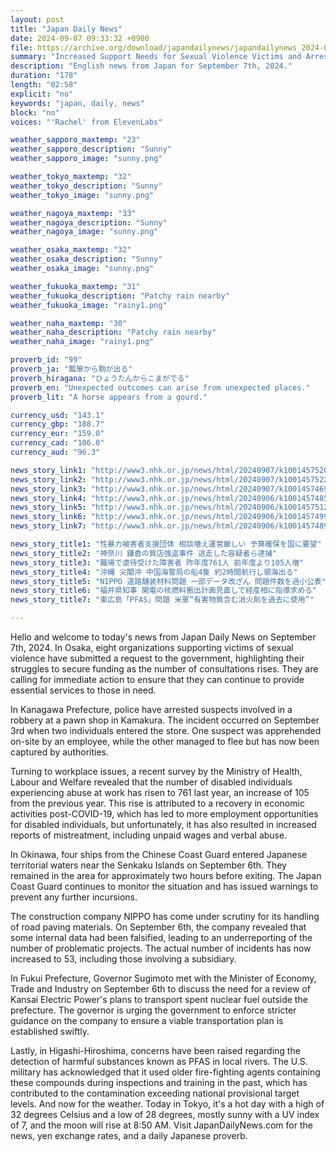 ```yaml
---
layout: post
title: "Japan Daily News"
date: 2024-09-07 09:33:32 +0900
file: https://archive.org/download/japandailynews/japandailynews_2024-09-07.mp3
summary: "Increased Support Needs for Sexual Violence Victims and Arrests in Kamakura Robbery, & more…"
description: "English news from Japan for September 7th, 2024."
duration: "178"
length: "02:58"
explicit: "no"
keywords: "japan, daily, news"
block: "no"
voices: "'Rachel' from ElevenLabs"

weather_sapporo_maxtemp: "23"
weather_sapporo_description: "Sunny"
weather_sapporo_image: "sunny.png"

weather_tokyo_maxtemp: "32"
weather_tokyo_description: "Sunny"
weather_tokyo_image: "sunny.png"

weather_nagoya_maxtemp: "33"
weather_nagoya_description: "Sunny"
weather_nagoya_image: "sunny.png"

weather_osaka_maxtemp: "32"
weather_osaka_description: "Sunny"
weather_osaka_image: "sunny.png"

weather_fukuoka_maxtemp: "31"
weather_fukuoka_description: "Patchy rain nearby"
weather_fukuoka_image: "rainy1.png"

weather_naha_maxtemp: "30"
weather_naha_description: "Patchy rain nearby"
weather_naha_image: "rainy1.png"

proverb_id: "99"
proverb_ja: "瓢箪から駒が出る"
proverb_hiragana: "ひょうたんからこまがでる"
proverb_en: "Unexpected outcomes can arise from unexpected places."
proverb_lit: "A horse appears from a gourd."

currency_usd: "143.1"
currency_gbp: "188.7"
currency_eur: "159.0"
currency_cad: "106.0"
currency_aud: "96.3"

news_story_link1: "http://www3.nhk.or.jp/news/html/20240907/k10014575201000.html"
news_story_link2: "http://www3.nhk.or.jp/news/html/20240907/k10014575221000.html"
news_story_link3: "http://www3.nhk.or.jp/news/html/20240907/k10014574691000.html"
news_story_link4: "http://www3.nhk.or.jp/news/html/20240906/k10014574851000.html"
news_story_link5: "http://www3.nhk.or.jp/news/html/20240906/k10014575121000.html"
news_story_link6: "http://www3.nhk.or.jp/news/html/20240906/k10014574991000.html"
news_story_link7: "http://www3.nhk.or.jp/news/html/20240906/k10014574891000.html"

news_story_title1: "性暴力被害者支援団体 相談増え運営厳しい 予算確保を国に要望"
news_story_title2: "神奈川 鎌倉の質店強盗事件 逃走した容疑者ら逮捕"
news_story_title3: "職場で虐待受けた障害者 昨年度761人 前年度より105人増"
news_story_title4: "沖縄 尖閣沖 中国海警局の船4隻 約2時間航行し領海出る"
news_story_title5: "NIPPO 道路舗装材料問題 一部データ改ざん 問題件数を過小公表"
news_story_title6: "福井県知事 関電の核燃料搬出計画見直しで経産相に指導求める"
news_story_title7: "東広島「PFAS」問題 米軍“有害物質含む消火剤を過去に使用”"

---
```


Hello and welcome to today's news from Japan Daily News on September 7th, 2024. In Osaka, eight organizations supporting victims of sexual violence have submitted a request to the government, highlighting their struggles to secure funding as the number of consultations rises. They are calling for immediate action to ensure that they can continue to provide essential services to those in need.

In Kanagawa Prefecture, police have arrested suspects involved in a robbery at a pawn shop in Kamakura. The incident occurred on September 3rd when two individuals entered the store. One suspect was apprehended on-site by an employee, while the other managed to flee but has now been captured by authorities.

Turning to workplace issues, a recent survey by the Ministry of Health, Labour and Welfare revealed that the number of disabled individuals experiencing abuse at work has risen to 761 last year, an increase of 105 from the previous year. This rise is attributed to a recovery in economic activities post-COVID-19, which has led to more employment opportunities for disabled individuals, but unfortunately, it has also resulted in increased reports of mistreatment, including unpaid wages and verbal abuse.

In Okinawa, four ships from the Chinese Coast Guard entered Japanese territorial waters near the Senkaku Islands on September 6th. They remained in the area for approximately two hours before exiting. The Japan Coast Guard continues to monitor the situation and has issued warnings to prevent any further incursions.

The construction company NIPPO has come under scrutiny for its handling of road paving materials. On September 6th, the company revealed that some internal data had been falsified, leading to an underreporting of the number of problematic projects. The actual number of incidents has now increased to 53, including those involving a subsidiary.

In Fukui Prefecture, Governor Sugimoto met with the Minister of Economy, Trade and Industry on September 6th to discuss the need for a review of Kansai Electric Power's plans to transport spent nuclear fuel outside the prefecture. The governor is urging the government to enforce stricter guidance on the company to ensure a viable transportation plan is established swiftly.

Lastly, in Higashi-Hiroshima, concerns have been raised regarding the detection of harmful substances known as PFAS in local rivers. The U.S. military has acknowledged that it used older fire-fighting agents containing these compounds during inspections and training in the past, which has contributed to the contamination exceeding national provisional target levels. And now for the weather. Today in Tokyo, it's a hot day with a high of 32 degrees Celsius and a low of 28 degrees, mostly sunny with a UV index of 7, and the moon will rise at 8:50 AM.  Visit JapanDailyNews.com for the news, yen exchange rates, and a daily Japanese proverb.
